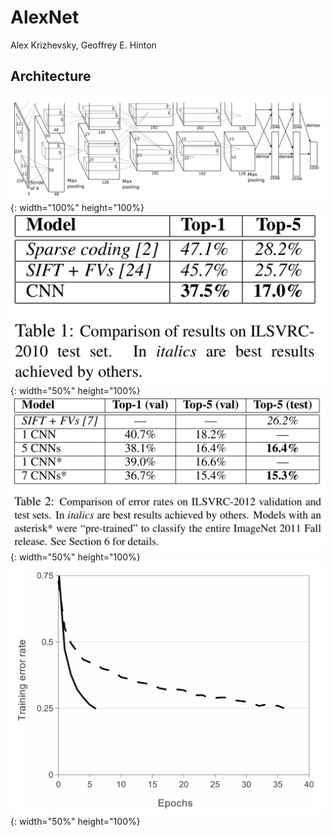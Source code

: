 # AlexNet 

Alex Krizhevsky, Geoffrey E. Hinton

## Architecture

![Img](../photo/architecture.png "AlexNet Architecture"){: width="100%" height="100%}
![Img](../photo/test_result.png ){: width="50%" height="100%}
![Img](../photo/test_result2.png ){: width="50%" height="100%}
![Img](../photo/dropout.png ){: width="50%" height="100%}
